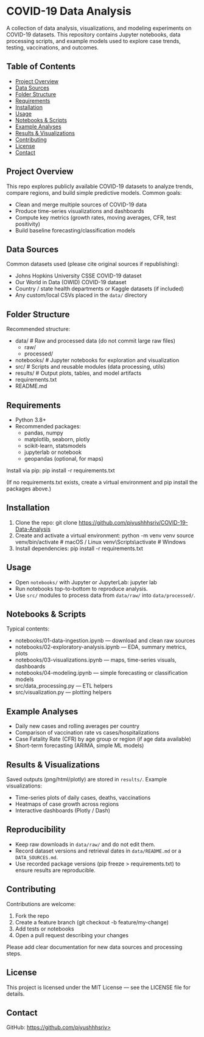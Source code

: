 # COVID-19 Data Analysis

A collection of data analysis, visualizations, and modeling experiments on COVID-19 datasets. This repository contains Jupyter notebooks, data processing scripts, and example models used to explore case trends, testing, vaccinations, and outcomes.

## Table of Contents
- [Project Overview](#project-overview)
- [Data Sources](#data-sources)
- [Folder Structure](#folder-structure)
- [Requirements](#requirements)
- [Installation](#installation)
- [Usage](#usage)
- [Notebooks & Scripts](#notebooks--scripts)
- [Example Analyses](#example-analyses)
- [Results & Visualizations](#results--visualizations)
- [Contributing](#contributing)
- [License](#license)
- [Contact](#contact)

## Project Overview
This repo explores publicly available COVID-19 datasets to analyze trends, compare regions, and build simple predictive models. Common goals:
- Clean and merge multiple sources of COVID-19 data
- Produce time-series visualizations and dashboards
- Compute key metrics (growth rates, moving averages, CFR, test positivity)
- Build baseline forecasting/classification models

## Data Sources
Common datasets used (please cite original sources if republishing):
- Johns Hopkins University CSSE COVID-19 dataset
- Our World in Data (OWID) COVID-19 dataset
- Country / state health departments or Kaggle datasets (if included)
- Any custom/local CSVs placed in the `data/` directory

## Folder Structure
Recommended structure:
- data/                  # Raw and processed data (do not commit large raw files)
  - raw/
  - processed/
- notebooks/             # Jupyter notebooks for exploration and visualization
- src/                   # Scripts and reusable modules (data processing, utils)
- results/               # Output plots, tables, and model artifacts
- requirements.txt
- README.md

## Requirements
- Python 3.8+
- Recommended packages:
  - pandas, numpy
  - matplotlib, seaborn, plotly
  - scikit-learn, statsmodels
  - jupyterlab or notebook
  - geopandas (optional, for maps)

Install via pip:
pip install -r requirements.txt

(If no requirements.txt exists, create a virtual environment and pip install the packages above.)

## Installation
1. Clone the repo:
   git clone https://github.com/piyushhhsriv/COVID-19-Data-Analysis
2. Create and activate a virtual environment:
   python -m venv venv
   source venv/bin/activate  # macOS / Linux
   venv\Scripts\activate     # Windows
3. Install dependencies:
   pip install -r requirements.txt

## Usage
- Open `notebooks/` with Jupyter or JupyterLab:
  jupyter lab
- Run notebooks top-to-bottom to reproduce analysis.
- Use `src/` modules to process data from `data/raw/` into `data/processed/`.

## Notebooks & Scripts
Typical contents:
- notebooks/01-data-ingestion.ipynb — download and clean raw sources
- notebooks/02-exploratory-analysis.ipynb — EDA, summary metrics, plots
- notebooks/03-visualizations.ipynb — maps, time-series visuals, dashboards
- notebooks/04-modeling.ipynb — simple forecasting or classification models
- src/data_processing.py — ETL helpers
- src/visualization.py — plotting helpers

## Example Analyses
- Daily new cases and rolling averages per country
- Comparison of vaccination rate vs cases/hospitalizations
- Case Fatality Rate (CFR) by age group or region (if age data available)
- Short-term forecasting (ARIMA, simple ML models)

## Results & Visualizations
Saved outputs (png/html/plotly) are stored in `results/`. Example visualizations:
- Time-series plots of daily cases, deaths, vaccinations
- Heatmaps of case growth across regions
- Interactive dashboards (Plotly / Dash)

## Reproducibility
- Keep raw downloads in `data/raw/` and do not edit them.
- Record dataset versions and retrieval dates in `data/README.md` or a `DATA_SOURCES.md`.
- Use recorded package versions (pip freeze > requirements.txt) to ensure results are reproducible.

## Contributing
Contributions are welcome:
1. Fork the repo
2. Create a feature branch (git checkout -b feature/my-change)
3. Add tests or notebooks
4. Open a pull request describing your changes

Please add clear documentation for new data sources and processing steps.

## License
This project is licensed under the MIT License — see the LICENSE file for details.

## Contact
GitHub: https://github.com/piyushhhsriv>
